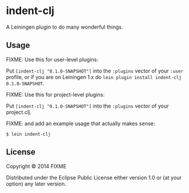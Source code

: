 # indent-clj

A Leiningen plugin to do many wonderful things.

## Usage

FIXME: Use this for user-level plugins:

Put `[indent-clj "0.1.0-SNAPSHOT"]` into the `:plugins` vector of your
`:user` profile, or if you are on Leiningen 1.x do `lein plugin install
indent-clj 0.1.0-SNAPSHOT`.

FIXME: Use this for project-level plugins:

Put `[indent-clj "0.1.0-SNAPSHOT"]` into the `:plugins` vector of your project.clj.

FIXME: and add an example usage that actually makes sense:

    $ lein indent-clj

## License

Copyright © 2014 FIXME

Distributed under the Eclipse Public License either version 1.0 or (at
your option) any later version.
